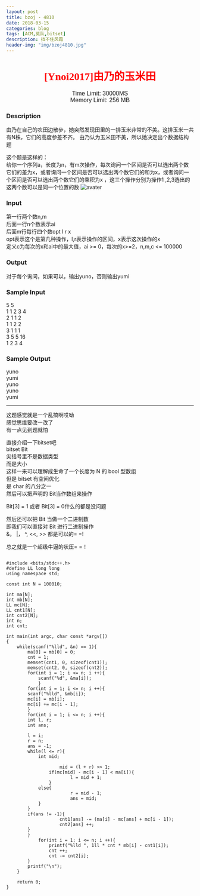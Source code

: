 ```yaml
---
layout: post
title: bzoj - 4810
date: 2018-03-15
categories: blog
tags: [ACM,莫队,bitset]
description: 挡不住风霜
header-img: "img/bzoj4810.jpg"
---
```





<center><h1><font face="verdana" color="red"> [Ynoi2017]由乃的玉米田 </font></h1></center>

<center><font size="3" face="arial"> Time Limit: 30000MS </font></center>	 
<center><font size="3" face="arial"> Memory Limit: 256 MB </font></center>	 	



### Description

由乃在自己的农田边散步，她突然发现田里的一排玉米非常的不美。这排玉米一共有N株，它们的高度参差不齐。
由乃认为玉米田不美，所以她决定出个数据结构题<br>
 
这个题是这样的：<br>
给你一个序列a，长度为n，有m次操作，每次询问一个区间是否可以选出两个数它们的差为x，或者询问一个区间是否可以选出两个数它们的和为x，或者询问一个区间是否可以选出两个数它们的乘积为x ，这三个操作分别为操作1
,2,3选出的这两个数可以是同一个位置的数
![avater](https://raw.githubusercontent.com/seventeenjcinta/seventeenjcinta.GitHub.io/master/img/vv1(4).jpg)

### Input

第一行两个数n,m<br>
后面一行n个数表示ai<br>
后面m行每行四个数opt l r x<br>
opt表示这个是第几种操作，l,r表示操作的区间，x表示这次操作的x<br>
定义c为每次的x和ai中的最大值，ai >= 0，每次的x>=2，n,m,c <= 100000<br>

### Output

对于每个询问，如果可以，输出yuno，否则输出yumi<br>

### Sample Input

5 5<br>
1 1 2 3 4<br>
2 1 1 2<br>
1 1 2 2<br>
3 1 1 1<br>
3 5 5 16<br>
1 2 3 4<br>

### Sample Output

yuno<br>
yumi<br>
yuno<br>
yuno<br>
yumi<br>



***
这题感觉就是一个乱搞啊哎呦<br>
感觉思维要改一改了<br>
有一点见到题就怕<br>

直接介绍一下bitset吧<br>
bitset<N> Bit<br>
尖括号里不是数据类型<br>
而是大小<br>
这样一来可以理解成生命了一个长度为 N 的 bool 型数组<br>
但是 bitset 有空间优化<br>
是 char 的八分之一<br>
然后可以把声明的 Bit当作数组来操作<br>

Bit[3] = 1 或者 Bit[3] = 0什么的都是没问题<br>

然后还可以把 Bit 当做一个二进制数<br>
即我们可以直接对 Bit 进行二进制操作<br>
&， |， ^, <<, >> 都是可以的= =!<br>

总之就是一个超级牛逼的状压= =！<br>



<pre><code>
#include &lt;bits/stdc++.h&gt;
#define LL long long
using namespace std;

const int N = 100010;

int ma[N];
int mb[N];
LL mc[N];
LL cnt1[N];
int cnt2[N];
int n;
int cnt;

int main(int argc, char const *argv[])
{
	while(scanf("%lld", &n) == 1){
	    ma[0] = mb[0] = 0;
	    cnt = 1;
	    memset(cnt1, 0, sizeof(cnt1));
	    memset(cnt2, 0, sizeof(cnt2));
	    for(int i = 1; i <= n; i ++){
	    	scanf("%d", &ma[i]);
    	    }
	    for(int i = 1; i <= n; i ++){
		scanf("%lld", &mb[i]);
		mc[i] = mb[i];
		mc[i] += mc[i - 1];
	    }
	    for(int i = 1; i <= n; i ++){
		int l, r;
		int ans;

		l = i;
		r = n;
		ans = -1;
		while(l <= r){
		    int mid;

                    mid = (l + r) >> 1;
	     	    if(mc[mid] - mc[i - 1] < ma[i]){
                        l = mid + 1;
	    	    }
		    else{
                        r = mid - 1;
                        ans = mid;
	  	    }
		}
		if(ans != -1){
                    cnt1[ans] -= (ma[i] - mc[ans] + mc[i - 1]);
                    cnt2[ans] ++;
		}
	    }
    	    for(int i = 1; i <= n; i ++){
                printf("%lld ", 1ll * cnt * mb[i] - cnt1[i]);
                cnt ++;
                cnt -= cnt2[i];
	    }
	    printf("\n");
	}

	return 0;
}

